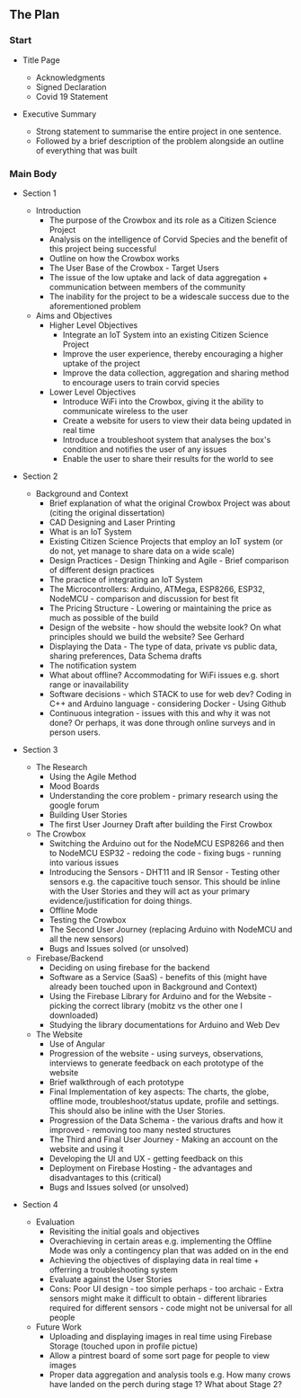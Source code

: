 ## The Plan

### Start
* Title Page 
  * Acknowledgments 
  * Signed Declaration 
  * Covid 19 Statement

* Executive Summary 
  * Strong statement to summarise the entire project in one sentence. 
  * Followed by a brief description of the problem alongside an outline of everything that was built  

### Main Body
* Section 1
  * Introduction 
    * The purpose of the Crowbox and its role as a Citizen Science Project 
    *  Analysis on the intelligence of Corvid Species and the benefit of this project being successful 
    *  Outline on how the Crowbox works
    *  The User Base of the Crowbox - Target Users
    *  The issue of the low uptake and lack of data aggregation + communication between members of the community 
    *  The inability for the project to be a widescale success due to the aforementioned problem 
  * Aims and Objectives
    * Higher Level Objectives 
      *  Integrate an IoT System into an existing Citizen Science Project
      *  Improve the user experience, thereby encouraging a higher uptake of the project
      *  Improve the data collection, aggregation and sharing method to encourage users to train corvid species
    *  Lower Level Objectives
       *  Introduce WiFi into the Crowbox, giving it the ability to communicate wireless to the user
       *  Create a website for users to view their data being updated in real time 
       *  Introduce a troubleshoot system that analyses the box's condition and notifies the user of any issues
       *  Enable the user to share their results for the world to see
* Section 2
  * Background and Context
    * Brief explanation of what the original Crowbox Project was about (citing the original dissertation)
    * CAD Designing and Laser Printing 
    * What is an IoT System
    * Existing Citizen Science Projects that employ an IoT system (or do not, yet manage to share data on a wide scale)
    * Design Practices - Design Thinking and Agile - Brief comparison of different design practices
    * The practice of integrating an IoT System
    * The Microcontrollers: Arduino, ATMega, ESP8266, ESP32, NodeMCU - comparison and discussion for best fit
    * The Pricing Structure - Lowering or maintaining the price as much as possible of the build 
    * Design of the website - how should the website look? On what principles should we build the website? See Gerhard
    * Displaying the Data - The type of data, private vs public data, sharing preferences, Data Schema drafts
    * The notification system 
    * What about offline? Accommodating for WiFi issues e.g. short range or inavailability 
    * Software decisions - which STACK to use for web dev? Coding in C++ and Arduino language - considering Docker - Using Github 
    * Continuous integration - issues with this and why it was not done? Or perhaps, it was done through online surveys and in person users.

* Section 3
  * The Research
    * Using the Agile Method 
    * Mood Boards 
    * Understanding the core problem - primary research using the google forum
    * Building User Stories 
    * The first User Journey Draft after building the First Crowbox
  * The Crowbox
    * Switching the Arduino out for the NodeMCU ESP8266 and then to NodeMCU ESP32 - redoing the code - fixing bugs - running into various issues
    * Introducing the Sensors - DHT11 and IR Sensor - Testing other sensors e.g. the capacitive touch sensor. This should be inline with the User Stories and they will act as your primary evidence/justification for doing things. 
    * Offline Mode
    * Testing the Crowbox 
    * The Second User Journey (replacing Arduino with NodeMCU and all the new sensors)
    * Bugs and Issues solved (or unsolved)
  * Firebase/Backend
    * Deciding on using firebase for the backend
    * Software as a Service (SaaS) - benefits of this (might have already been touched upon in Background and Context) 
    * Using the Firebase Library for Arduino and for the Website - picking the correct library (mobitz vs the other one I downloaded) 
    * Studying the library documentations for Arduino and Web Dev 
  * The Website
    * Use of Angular 
    * Progression of the website - using surveys, observations, interviews to generate feedback on each prototype of the website
    * Brief walkthrough of each prototype 
    * Final Implementation of key aspects: The charts, the globe, offline mode, troubleshoot/status update, profile and settings. This should also be inline with the User Stories. 
    * Progression of the Data Schema - the various drafts and how it improved - removing too many nested structures  
    * The Third and Final User Journey - Making an account on the website and using it
    * Developing the UI and UX - getting feedback on this 
    * Deployment on Firebase Hosting - the advantages and disadvantages to this (critical)
    * Bugs and Issues solved (or unsolved) 

* Section 4
  * Evaluation
    * Revisiting the initial goals and objectives 
    * Overachieving in certain areas e.g. implementing the Offline Mode was only a contingency plan that was added on in the end 
    * Achieving the objectives of displaying data in real time + offerring a troubleshooting system 
    * Evaluate against the User Stories 
    * Cons: Poor UI design - too simple perhaps - too archaic - Extra sensors might make it difficult to obtain - different libraries required for different sensors - code might not be universal for all people 
  * Future Work 
    * Uploading and displaying images in real time using Firebase Storage (touched upon in profile pictue) 
    * Allow a pintrest board of some sort page for people to view images 
    * Proper data aggregation and analysis tools e.g. How many crows have landed on the perch during stage 1? What about Stage 2?  
